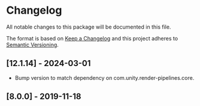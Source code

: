 # Changelog
All notable changes to this package will be documented in this file.

The format is based on [Keep a Changelog](http://keepachangelog.com/en/1.0.0/)
and this project adheres to [Semantic Versioning](http://semver.org/spec/v2.0.0.html).

## [12.1.14] - 2024-03-01

- Bump version to match dependency on com.unity.render-pipelines.core.

## [8.0.0] - 2019-11-18

